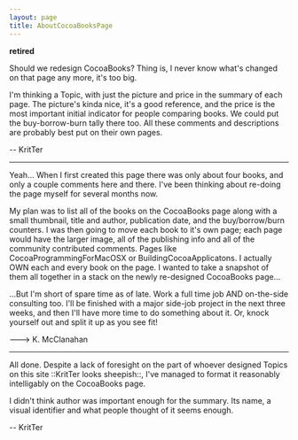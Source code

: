 ```yaml
---
layout: page
title: AboutCocoaBooksPage
---
```


**retired**

Should we redesign CocoaBooks? Thing is, I never know what's changed on that page any more, it's too big.

I'm thinking a Topic, with just the picture and price in the summary of each page. The picture's kinda nice, it's a good reference, and the price is the most important initial indicator for people comparing books. We could put the buy-borrow-burn tally there too. All these comments and descriptions are probably best put on their own pages.

-- KritTer

----

Yeah... When I first created this page there was only about four books, and only a couple comments here and there.  I've been thinking about re-doing the page myself for several months now.  

My plan was to list all of the books on the CocoaBooks page along with a small thumbnail, title and author, publication date, and the buy/borrow/burn counters.  I was then going to move each book to it's own page; each page would have the larger image, all of the publishing info and all of the community contributed comments.  Pages like CocoaProgrammingForMacOSX or BuildingCocoaApplicatons.  I actually OWN each and every book on the page.  I wanted to take a snapshot of them all together in a stack on the newly re-designed CocoaBooks page...

...But I'm short of spare time as of late.  Work a full time job AND on-the-side consulting too.  I'll be finished with a major side-job project in the next three weeks, and then I'll have more time to do something about it.  Or, knock yourself out and split it up as you see fit!

---> K. McClanahan

----

All done. Despite a lack of foresight on the part of whoever designed Topics on this site ::KritTer looks sheepish::, I've managed to format it reasonably intelligably on the CocoaBooks page.

I didn't think author was important enough for the summary. Its name, a visual identifier and what people thought of it seems enough.

-- KritTer

